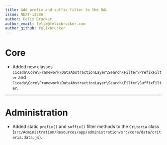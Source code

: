 ```yaml
---
title: Add prefix and suffix filter to the DAL
issue: NEXT-13886
author: Felix Brucker
author_email: felix@felixbrucker.com
author_github: felixbrucker
---
```

# Core
* Added new classes `Cicada\Core\Framework\DataAbstractionLayer\Search\Filter\PrefixFilter` and `Cicada\Core\Framework\DataAbstractionLayer\Search\Filter\SuffixFilter`.
___
# Administration
* Added static `prefix()` and `suffix()` filter methods to the `Criteria` class (`src/Administration/Resources/app/administration/src/core/data/criteria.data.js`).
